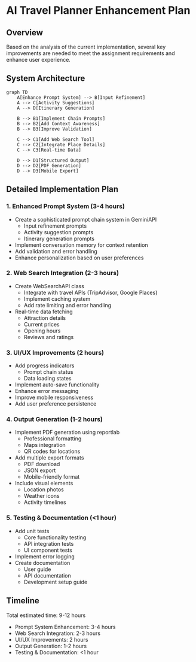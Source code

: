# AI Travel Planner Enhancement Plan

## Overview
Based on the analysis of the current implementation, several key improvements are needed to meet the assignment requirements and enhance user experience.

## System Architecture

```mermaid
graph TD
    A[Enhance Prompt System] --> B[Input Refinement]
    A --> C[Activity Suggestions]
    A --> D[Itinerary Generation]
    
    B --> B1[Implement Chain Prompts]
    B --> B2[Add Context Awareness]
    B --> B3[Improve Validation]
    
    C --> C1[Add Web Search Tool]
    C --> C2[Integrate Place Details]
    C --> C3[Real-time Data]
    
    D --> D1[Structured Output]
    D --> D2[PDF Generation]
    D --> D3[Mobile Export]
```

## Detailed Implementation Plan

### 1. Enhanced Prompt System (3-4 hours)
- Create a sophisticated prompt chain system in GeminiAPI
  - Input refinement prompts
  - Activity suggestion prompts
  - Itinerary generation prompts
- Implement conversation memory for context retention
- Add validation and error handling
- Enhance personalization based on user preferences

### 2. Web Search Integration (2-3 hours)
- Create WebSearchAPI class
  - Integrate with travel APIs (TripAdvisor, Google Places)
  - Implement caching system
  - Add rate limiting and error handling
- Real-time data fetching
  - Attraction details
  - Current prices
  - Opening hours
  - Reviews and ratings

### 3. UI/UX Improvements (2 hours)
- Add progress indicators
  - Prompt chain status
  - Data loading states
- Implement auto-save functionality
- Enhance error messaging
- Improve mobile responsiveness
- Add user preference persistence

### 4. Output Generation (1-2 hours)
- Implement PDF generation using reportlab
  - Professional formatting
  - Maps integration
  - QR codes for locations
- Add multiple export formats
  - PDF download
  - JSON export
  - Mobile-friendly format
- Include visual elements
  - Location photos
  - Weather icons
  - Activity timelines

### 5. Testing & Documentation (<1 hour)
- Add unit tests
  - Core functionality testing
  - API integration tests
  - UI component tests
- Implement error logging
- Create documentation
  - User guide
  - API documentation
  - Development setup guide

## Timeline
Total estimated time: 9-12 hours
- Prompt System Enhancement: 3-4 hours
- Web Search Integration: 2-3 hours
- UI/UX Improvements: 2 hours
- Output Generation: 1-2 hours
- Testing & Documentation: <1 hour